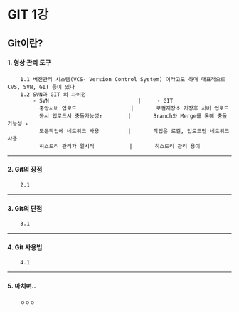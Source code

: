# GIT 1강 
  ## Git이란?
#### 1. 형상 관리 도구  
```
    1.1 버전관리 시스템(VCS- Version Control System) 이라고도 하며 대표적으로 CVS, SVN, GIT 등이 있다
    1.2 SVN과 GIT 의 차이점
        - SVN                            |     - GIT
          중앙서버 업로드                 |       로컬저장소 저장후 서버 업로드
          동시 업로드시 충돌가능성↑        |       Branch와 Merge를 통해 충돌가능성 ↓
          모든작업에 네트워크 사용         |       작업은 로컬, 업로드만 네트워크 사용
          히스토리 관리가 일시적           |       히스토리 관리 용이
```
  ----------------

#### 2. Git의 장점
```
    2.1
```
  ----------------

#### 3. Git의 단점
```
    3.1
```
  ----------------

#### 4. Git 사용법
```
    4.1
```
  ----------------

#### 5. 마치며..
```
    ㅇㅇㅇ  
```
